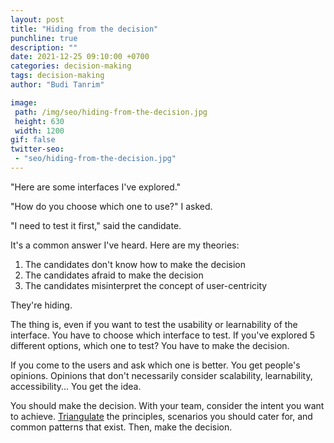 ```yaml
---
layout: post
title: "Hiding from the decision"
punchline: true
description: ""
date: 2021-12-25 09:10:00 +0700
categories: decision-making
tags: decision-making
author: "Budi Tanrim"

image:
 path: /img/seo/hiding-from-the-decision.jpg
 height: 630
 width: 1200
gif: false
twitter-seo: 
 - "seo/hiding-from-the-decision.jpg"
---
```


"Here are some interfaces I've explored."

"How do you choose which one to use?" I asked.

"I need to test it first," said the candidate.

It's a common answer I've heard. Here are my theories:

1. The candidates don't know how to make the decision
2. The candidates afraid to make the decision
3. The candidates misinterpret the concept of user-centricity

They're hiding.

The thing is, even if you want to test the usability or learnability of the interface. You have to choose which interface to test. If you've explored 5 different options, which one to test? You have to make the decision.

If you come to the users and ask which one is better. You get people's opinions. Opinions that don't necessarily consider scalability, learnability, accessibility... You get the idea.

You should make the decision. With your team, consider the intent you want to achieve. [Triangulate](https://buditanrim.co/2021/triangulation/) the principles, scenarios you should cater for, and common patterns that exist. Then, make the decision.
